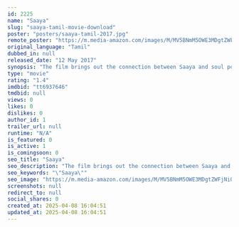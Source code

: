```yaml
---
id: 2225
name: "Saaya"
slug: "saaya-tamil-movie-download"
poster: "posters/saaya-tamil-2017.jpg"
remote_poster: "https://m.media-amazon.com/images/M/MV5BNmM5OWE3MDgtZWFjNi00MjA0LWI4MzAtMWYwZjQ4MTk3NDhiXkEyXkFqcGdeQXVyMjcyOTUxOTQ@._V1_SX300.jpg"
original_language: "Tamil"
dubbed_in: null
released_date: "12 May 2017"
synopsis: "The film brings out the connection between Saaya and soul power. Here, the ghosts are shown as good souls who help society, particularly students."
type: "movie"
rating: "1.4"
imdbid: "tt6937646"
tmdbid: null
views: 0
likes: 0
dislikes: 0
author_id: 1
trailer_url: null
runtime: "N/A"
is_featured: 0
is_active: 1
is_comingsoon: 0
seo_title: "Saaya"
seo_description: "The film brings out the connection between Saaya and soul power. Here, the ghosts are shown as good souls who help society, particularly students."
seo_keywords: "\"Saaya\""
seo_image: "https://m.media-amazon.com/images/M/MV5BNmM5OWE3MDgtZWFjNi00MjA0LWI4MzAtMWYwZjQ4MTk3NDhiXkEyXkFqcGdeQXVyMjcyOTUxOTQ@._V1_SX300.jpg"
screenshots: null
redirect_to: null
social_shares: 0
created_at: 2025-04-08 16:04:51
updated_at: 2025-04-08 16:04:51
---
```


